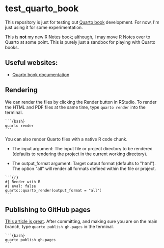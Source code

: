 # test_quarto_book
This repository is just for testing out [Quarto book](https://quarto.org/docs/books/) development. For now, I'm just using it for some experimentation.

This is **not** my new R Notes book; although, I may move R Notes over to Quarto at some point. This is purely just a sandbox for playing with Quarto books.

## Useful websites:

-   [Quarto book documentation](https://quarto.org/docs/books/)

## Rendering

We can render the files by clicking the Render button in RStudio. To render the HTML and PDF files at the same time, type `quarto render` into the terminal. 

````
```{bash}
quarto render
```
````

You can also render Quarto files with a native R code chunk.

- The input argument: The input file or project directory to be rendered (defaults to rendering the project in the current working directory).

- The output_format argument: Target output format (defaults to "html"). The option "all" will render all formats defined within the file or project.

````
```{r}
#| Render with R
#| eval: false
quarto::quarto_render(output_format = "all")
```
````

## Publishing to GitHub pages

[This article is great](https://quarto.org/docs/publishing/github-pages.html). After committing, and making sure you are on the main branch, type `quarto publish gh-pages` in the terminal.

````
```{bash}
quarto publish gh-pages
```
````
